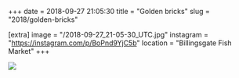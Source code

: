 +++
date = 2018-09-27 21:05:30
title = "Golden bricks"
slug = "2018/golden-bricks"

[extra]
image = "/2018-09-27_21-05-30_UTC.jpg"
instagram = "https://instagram.com/p/BoPnd9YjC5b"
location = "Billingsgate Fish Market"
+++

<img src="/2018-09-27_21-05-30_UTC.jpg" />
